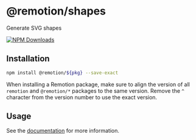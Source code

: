 # @remotion/shapes
 
Generate SVG shapes
 
[![NPM Downloads](https://img.shields.io/npm/dm/shapes.svg?style=flat&color=black&label=Downloads)](https://npmcharts.com/compare/shapes?minimal=true)
 
## Installation
 
```bash
npm install @remotion/${pkg} --save-exact
```
 
When installing a Remotion package, make sure to align the version of all `remotion` and `@remotion/*` packages to the same version.
Remove the `^` character from the version number to use the exact version.
 
## Usage
 
See the [documentation](https://www.remotion.dev/docs/shapes) for more information.
